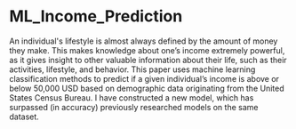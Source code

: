 # ML_Income_Prediction

An individual's lifestyle is almost always defined by the amount of money they make. This makes knowledge about one’s income extremely powerful, as it gives insight to other valuable information about their life, such as their activities, lifestyle, and behavior. This paper uses machine learning classification methods to predict if a given individual’s income is above or below 50,000 USD based on demographic data originating from the United States Census Bureau. I have constructed a new model, which has surpassed (in accuracy) previously researched models on the same dataset.
